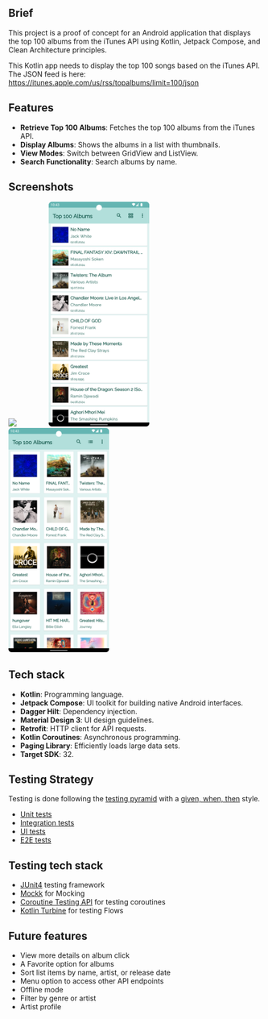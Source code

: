 ## Brief
This project is a proof of concept for an Android application that displays the top 100 albums from the iTunes API using Kotlin, Jetpack Compose, and Clean Architecture principles.

This Kotlin app needs to display the top 100 songs based on the iTunes API. The JSON feed is here: https://itunes.apple.com/us/rss/topalbums/limit=100/json

## Features
- **Retrieve Top 100 Albums**: Fetches the top 100 albums from the iTunes API.
- **Display Albums**: Shows the albums in a list with thumbnails.
- **View Modes**: Switch between GridView and ListView.
- **Search Functionality**: Search albums by name.

## Screenshots

<img src="markdown_images/knockoffspotify.gif" width="200"> &emsp;&emsp;&emsp;&emsp; <img src="markdown_images/screenshot1.png" width="200">&emsp;&emsp;&emsp;&emsp;<img src="markdown_images/screenshot2.png" width="200"> 

## Tech stack
- **Kotlin**: Programming language.
- **Jetpack Compose**: UI toolkit for building native Android interfaces.
- **Dagger Hilt**: Dependency injection.
- **Material Design 3**: UI design guidelines.
- **Retrofit**: HTTP client for API requests.
- **Kotlin Coroutines**: Asynchronous programming.
- **Paging Library**: Efficiently loads large data sets.
- **Target SDK**: 32.

## Testing Strategy
Testing is done following the [testing pyramid](https://martinfowler.com/articles/practical-test-pyramid.html#TheTestPyramid) with a [given, when, then](https://martinfowler.com/bliki/GivenWhenThen.html) style.
- [Unit tests](app/src/test)
- [Integration tests](app/src/androidTest/java/com/example/knockoffspotify)
- [UI tests](app/src/androidTest/java/com/example/knockoffspotify/ui)
- [E2E tests](app/src/androidTest/java/com/example/knockoffspotify/FlowIntegrationTest.kt)

## Testing tech stack
- [JUnit4](https://junit.org/junit4/) testing framework
- [Mockk](https://mockk.io/) for Mocking
- [Coroutine Testing API](https://kotlinlang.org/api/kotlinx.coroutines/kotlinx-coroutines-test/) for testing coroutines
- [Kotlin Turbine](https://github.com/cashapp/turbine) for testing Flows

## Future features
- View more details on album click
- A Favorite option for albums
- Sort list items by name, artist, or release date
- Menu option to access other API endpoints
- Offline mode
- Filter by genre or artist
- Artist profile